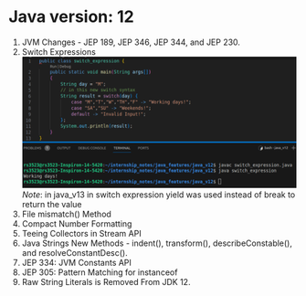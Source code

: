 # Java version: 12
1. JVM Changes - JEP 189, JEP 346, JEP 344, and JEP 230.
2. Switch Expressions![Alt text](image.png)
    *Note*: in java_v13 in switch expression yield was used instead of break to return the value
3. File mismatch() Method
4. Compact Number Formatting
5. Teeing Collectors in Stream API
6. Java Strings New Methods - indent(), transform(), describeConstable(), and resolveConstantDesc().
7. JEP 334: JVM Constants API
8. JEP 305: Pattern Matching for instanceof
10. Raw String Literals is Removed From JDK 12.